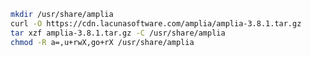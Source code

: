 ﻿```sh
mkdir /usr/share/amplia
curl -O https://cdn.lacunasoftware.com/amplia/amplia-3.8.1.tar.gz
tar xzf amplia-3.8.1.tar.gz -C /usr/share/amplia
chmod -R a=,u+rwX,go+rX /usr/share/amplia
```
